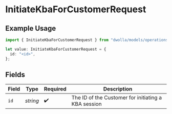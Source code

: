 # InitiateKbaForCustomerRequest

## Example Usage

```typescript
import { InitiateKbaForCustomerRequest } from "dwolla/models/operations";

let value: InitiateKbaForCustomerRequest = {
  id: "<id>",
};
```

## Fields

| Field                                               | Type                                                | Required                                            | Description                                         |
| --------------------------------------------------- | --------------------------------------------------- | --------------------------------------------------- | --------------------------------------------------- |
| `id`                                                | *string*                                            | :heavy_check_mark:                                  | The ID of the Customer for initiating a KBA session |